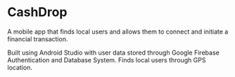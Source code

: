 # CashDrop
A mobile app that finds local users and allows them to connect and initiate a financial transaction. 

Built using Android Studio with user data stored through Google Firebase Authentication and Database System.  Finds local users through GPS location.

